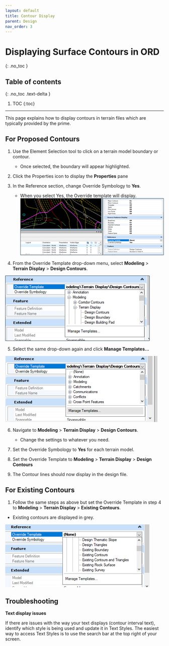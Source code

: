 ```yaml
---
layout: default
title: Contour Display
parent: Design
nav_order: 3
---
```


# Displaying Surface Contours in ORD
{: .no_toc }

## Table of contents
{: .no_toc .text-delta }

1. TOC
{:toc}

---

This page explains how to display contours in terrain files which are typically provided by the prime.

## For Proposed Contours

1.  Use the Element Selection tool to click on a terrain model boundary
    or contour. 

    -   Once selected, the boundary will appear highlighted.

2.  Click the Properties icon to display the **Properties** pane

3.  In the Reference section, change Override Symbology to **Yes**.

    -   When you select Yes, the Override template will display.
    ![](../assets/images/contour-highlighted.png)

4.  From the Override Template drop-down menu, select **Modeling** >
    **Terrain Display** > **Design Contours**.

![](../assets/images/design-contours.png)

5.  Select the same drop-down again and click **Manage Templates...**

![](../assets/images/manage-templates.png)

6.  Navigate to **Modeling** > **Terrain Display** > **Design Contours**.

    -   Change the settings to whatever you need. 

7.  Set the Override Symbology to **Yes** for each terrain model.

8.  Set the Override Template to **Modeling** > **Terrain Display** >
    **Design Contours**

9.  The Contour lines should now display in the design file. 

## For Existing Contours

1.  Follow the same steps as above but set the Override Template in step
    4 to **Modeling** > **Terrain Display** > **Existing Contours**.

-   Existing contours are displayed in grey.

![](../assets/images/existing-contours.png)

## Troubleshooting

**Text display issues**

If there are issues with the way your text displays (contour interval
text), identify which style is being used and update it in Text Styles.
The easiest way to access Text Styles is to use the search bar at the
top right of your screen.
